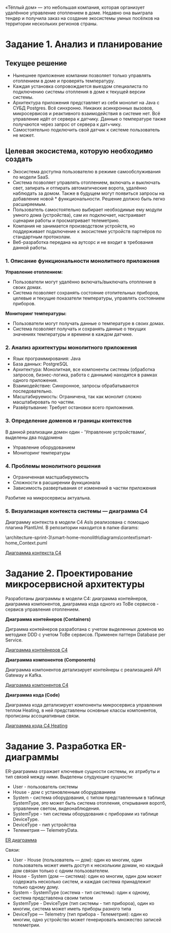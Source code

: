 «Тёплый дом» — это небольшая компания, которая организует удалённое управление отоплением в доме. Недавно она выиграла тендер и получила заказ на создание экосистемы умных посёлков на территории нескольких регионов страны. 


# Задание 1. Анализ и планирование

## Текущее решение
* Нынешнее приложение компании позволяет только управлять отоплением в доме и проверять температуру.
* Каждая установка сопровождается выездом специалиста по подключению системы отопления в доме к текущей версии системы.
* Архитектура приложения представляет из себя монолит на Java с СУБД Postgres. Всё синхронно. Никаких асинхронных вызовов, микросервисов и реактивного взаимодействия в системе нет. Всё управление идёт от сервера к датчику. Данные о температуре также получаются через запрос от сервера к дат+чику.
* Самостоятельно подключить свой датчик к системе пользователь не может.
## Целевая экосистема, которую необходимо создать
* Экосистема доступна пользователю в режиме самообслуживания по модели SaaS.
* Система позволяет управлять отоплением, включать и выключать свет, запирать и отпирать автоматические ворота, удалённо наблюдать за домом. Также в будущем могут появиться запросы на добавление новой * функциональности. Решение должно быть легко расширяемым.
* Пользователь самостоятельно выбирает необходимые ему модули умного дома (устройства), сам их подключает, настраивает сценарии работы и просматривает телеметрию.
* Компания не занимается производством устройств, но поддерживает подключение к экосистеме устройств партнёров по стандартным протоколам.
* Веб-разработка передана на аутсорс и не входит в требования данной работы.

### 1. Описание функциональности монолитного приложения

**Управление отоплением:**

- Пользователи могут удалённо включать/выключать отопление в своих домах.
- Система позволяет сохранять состояние отопительных приборов, целевые и текущие показатели температуры, управлять состоянием приборов.

**Мониторинг температуры:**

- Пользователи могут получать данные о температуре в своих домах.
- Система позволяет получать и сохранять данные о текущих значениях температуры и времени в каждом датчике.  


### 2. Анализ архитектуры монолитного приложения

- Язык программирования: Java
- База данных: PostgreSQL
- Архитектура: Монолитная, все компоненты системы (обработка запросов, бизнес-логика, работа с данными) находятся в рамках одного приложения.
- Взаимодействие: Синхронное, запросы обрабатываются последовательно.
-  Масштабируемость: Ограничена, так как монолит сложно масштабировать по частям.
-  Развёртывание: Требует остановки всего приложения.

### 3. Определение доменов и границы контекстов

В данной реализации домен один - 'Управление устройствами', выделены два поддомена 
- Управление оборудованием
- Мониторинг температуры

### **4. Проблемы монолитного решения**

- Ограниченная мастшабируемость
- Сложности в расширении функционала
- Зависимость развертывания от изменений в частяи приложения

Разбитие на микросервисы актуальна.

### 5. Визуализация контекста системы — диаграмма С4

Диаграмму контекста в модели C4 AsIs реализована c помощью плагина PlantUml. В репозитории находится в папке diarams:

\architecture-sprint-3\smart-home-monolith\diagrams\context\smart-home_Context.puml

[Диаграмма контекста С4](https://www.plantuml.com/plantuml/uml/bLD1Inj15BxFhvZcb88rbvuysSQ2XLh4jEUmIOOui3EppCvIfGZQ73oaL2WUIqkRFn1jWslKpLzuyu_wdgEkaZNWXf2PR_Pzt_U-ULbDNMHTfcBcf8i5RodSydMZ16yQxSIEusiowjj8yLVfsvGnPnBk3EyOvupYFMb5rqcZ6NicTJVEUYApCTzsBabN6WqRVLhkIxUTTR9Ks2uHQhVSDQgn9RkHxPdtKYGYRZHVljYC8-q-Rhnhg2XrmYBKRXgL64qL2HbacyAcHjU9QedNu1SKSE6_mXd-diBOVu49xMiBphW_WDmVq1Ok_V2kMwIiFMUCEewa5hRzscIw5zdT-lKR54Th5sqfulvTKi2u30mPFZEEJmKBGTR4QqRX0N4SGu7L4xXQuNu0CxyFO_HvGGZaC46G910ku9nMr0GMv46ZV8Ah-hg8N2lhbFpK_p_yB5Q10faBc9KGN59yy1sc6DStVtYBBt4uzSCAT8hrLy5f23ZaCeC9gU71mE_x8OPRuNh3QEcCbRg_s3ly8178oIoovhZ--vWG4JpXzU1hZ-snuAdzPiTTfuccoXiVpL_6N7R-YBHXLCRiZqWIYlj1vxUJY2NX04x8fHzGmqGSaaLZzmnz42eHDdAP5IsXKsD9wGyHaG9CoDoTWsEWzWwHPGhvutspBH7V_9KgPdnKCItXIkYBvLJzSEeUfeOKJnZhgZI3HjMCpCTHWvzmGcgK9Z9DwO9cKD02pcv2FLyGnghGlKp5_m40)



# Задание 2. Проектирование микросервисной архитектуры

Разработаны диаграммы в модели C4: диаграмма контейнеров, диаграмма компонентов, диаграмма кода одного из ToBe сервисов - сервисв управления отоплением.

**Диаграмма контейнеров (Containers)**

Диграмма контейнеров разработана с учетом выделенных доменов мо методике DDD с учетом ToBe сервисов. Применен паттерн Database per Service.

[Диаграмма контейнеров С4](https://www.plantuml.com/plantuml/uml/d5PHJ-is57xFh_3w11BGbptnj0qceGqcHc5xH6xhjH5973ak6vecqQ89iKv3GtkSDZ6qzz9BBgNGy1ViVtIFJvewA6tfHLLbdsEVxtpdox6Jpo99XMpvdYDTwJ5IyS4aMzndP8C7ahe14sJJfGr1VSUHF2IIaogNalkaxWfMaouF7ESJDwXvhJfh2OyqfGoZzN9Pq1_N6gvijggjY8aQeB50hjMuNzvpQrJK-JSk2vbNtlXqTTUZWJpOsIxxD99CWEjmW_iX3qn4QDWvkqn4F5WoK2kafFvLYNhKlwjx6FkgfpigDdPfpXhHRJNGRJIVT7TIAa2MbftA2MJsbz1foazjWBEA673OwKo4EVo2ju8w5IVpmvR9pmwnSYvzpwgVXo7iWGc1cGTo61aD_bVqcAwGIYZSe875N07RsrNrh4_LG3r2HU_1CO9v35Jog5_J7uueHEomAA8DHgg27p5XC705mVu4b4GDLQnFZHe9_6xrnHZm0G0HiL3T5gCI-032U5PQDXNbzkAM2XF7ResPHDScXUeRlTU9ka7wFR0VC_949Re3wP-jIpsD2nx2q_f3dsV-5QBwkZl5EuJuaUvWJVXyySa2P6oomSAPFjLTgAf8TPDAMgKHioMHp6L8xF98DWIhVBkDbFv7zgCqjRuawWxDaUxgNsqXWwpHieNqcTsg11dsaSWlCoJUPnxpcHGda6yodoxp3WzSoKs359N-sqY2J1AJ7ERlPia2mOjlBwXe2LifBV65nLJn2p6d9i_al4F7EGGDNvLpatCHGJOSYpAYUrQxwhDfxTf7YSopxW710PRo3rX3emwCQKlUmwhrvCEGRe53JZoqtooSJJHNbsstqPG0XcDH5tH_d2w9ReCZrXV5OxpOGROGdOMEK95mJaIqtofYeHXzELVCxzmwum2AOr5CTCyIquoGEyO3s8CAGHEqaPQXQdVejluDng7g4RomqS1Bfq-AqIdf8fESIcY_LQMvrArY3lpJb-7Xbp_9x1KoUJsg6zqUNzqFPWQWlS8x0T1mg-qxVMaQ3FR4K-_TyKBQCD2lT-aNGFQ-p1FQPtx819Kjg9e54HScqty623F4I2vZy5VkwXaKkp8FZEVQbdbbhutqsyI6wkw2LqqUFkruYt-Tdfn5iISdBL5FBt6n9tAyvxKdn69k-pcbUg-tXRF7lF7ts-GBw21Y4P5DHYBC3Bi-j5a6EGY4G13y2l4bFaPlwit_6yLAfchtk5CD3LcOvYi2xoVDvL_zVOsnJ3cV7b3692z35GDXQeLXlja3TZtQGf7U8IXKN5FF_DrJB4gLqx8wafN1M2OlPHYcL9E6AgBkA-4Zap1rVMce8f99VbrCojGqfQ6AI2OwmBwiETtpni4MS7GHu4dBGjwfrMttkgxtr-tzV7m0)

**Диаграмма компонентов (Components)**

Диаграмма компонентов детализирует контейнеры с реализацией API Gateway и Kafka.

[Диаграмма компонентов С4](https://www.plantuml.com/plantuml/uml/V4zDImCn4BtdLumzjL2x5q-Ur8fug58inMF9xavt1p8p8PaWYt_Uh8LwCvTvxy7xo4CsdwnmS4OM40vSARmg8soLemgAmJFv8NbspZI2ARHgfWmz9UoCL9ox8Ub2wR6a0ADPpFTDa_pNPY0RIriofax5K6pJAJSVrFdKwpjXnD1ixsxtmOiTttOD-soOgdIwjc_YlCxjCMMLvHorXiMndaMzZp0Be6Um4U5C9fWpr2ajv2aRycBb3hzW-KAsepDUMBN-_NGEkiZ0Nln0CW0ZjxLnf9ZNaBiH-nAmGYyzH3ynYkMQxROgvaamdPwqIE_Jz5_H2huTr7TrBJ-n_Ucy2dQRY87elLzXvGHI-G5E55MYXLOg177VDYQicdQZx5B4eLBJ2bMbY0hE20aXxaaW45Ao_GNxZnW_ksiNht4R9BIU6R_nyxonuovrknqgY2eapIO7SpoAsyDaBrbapMwFY2bRV1HZCRmZBkI1c8XpKOgVv9ZHUDouJGleVrQ_MqiRgm-IWhzANXDQ6maPAXVjmP-lIL5K3vnv-__GVvGytquel4vbJzgSRVQoRQqC8c3xWMYMOYh6ye39FWrBCPGdXl5lIgnp-eLSuKb1MwOSPkJipix7j2RlxQLRN2ttHIqaHc8Y-tUP-8eg3SW-lwmH4wKy918NrYN-cBfEnRbyBuyl_OjCZEHfZNTA-9ayL3kZs3j62Ic9kC3Q0meSoGDvMl7rAcmsjDHDQLrhk8g4C7Qhni6CHu7llynJ785ErawtWgcMkGAigsR7ST8sCuw6zUG5zGtRCNwRRZ-Wmp9rrcQIk-oC2_GsihneztZpyHhg_GtIp7HTvHaJFs3EvAbyOrMQeBXKPHCmVJyK9Se_gbepr4TFUOVlyAAdkhyQXtjfFTjDYqmTDh-TFYdTmQXK96ZyFQGzWUFJuwrYsUjcgKmMwvSctyqpfQuUD1nDMgG9ovKx8gfTtL6sybrRMp6-gcrT3NG8yyXnJA3fjTHTph9UJYlYMwygGg4hGXxLNH4ZtLr4T4149zZIPxAcIYpwwclW5qMjnuM5zGGPhIM6CHqrm9vLcDMHh1ojb7PttQCAYACexBdLjBkEYhMMjbyKb13VUh4GkfbOfUoJOonF_FiySgDxAGxZrqrGMJ3Noc8OLNPjbMPPPG5obTME5h-1ie0uoiAULrclil8igl2pjCKpIenllS88XHHMN-8mniqv44Cb56pGKvJj3DcNR-ax5GE6HmKC_6gCc8-MPs7fG4bBXs5CEWrOoNBRgGQeVEulikirpyZ_9xNz0DF8RqzyA11f362Sne0zTsC4LFAQP87-F-4Tysotxr3zXC_Lgzq-rDL4Tuf-N3PCH5jNSzI0pDiLCRssVLxLftJVBGWXPdzsFLproseeLHXjLqW_AUxP8154VH2ES124g0-o3Mr13WhXgwY5UtotHNzg_GK0)

**Диаграмма кода (Code)**

Диаграмма кода детализирует компоненты микросервиса управления теплом Heating, в ней представлены основные классы компонентов, прописаны ассоциативные связи.

[Диаграмма кода С4 Heating](https://www.plantuml.com/plantuml/uml/rP4_3zCm4CLtVufZ0rLj5YO6L9GE38KY2ZEwsDVKaksBpkUW2lMxuwW5-YT8h6psU-_atpkliw9eYS6erq3mdb1zwc5FCdfBqB8Zs7Zi1QCnoWCeGyUg7C5v8QkUap4lVBAXE2eIuAWwv3TD8_XzrNizbgva4ij9AUdAScm-UulY-AEdWKBJlbv-2fZqwuTj4p4hIPM-jHm7JjF4CD4POmFc_8jlVwgv23yCBBPSSRshfuuv42RmUPVgrN7f0e6YzAHVA0uag4NeZsMB2AKxxppxK5lXXKCWcPw4nJr5Jtedl7prd2c3GwMPsCZUWHP9k_Ge70utIguT7fjSxCsbJBNQfpurSPxVtVM3Btqsg0GJu7JPgzGKe5K_UZtz9a3dtbsr6owXo2FT6l_VUlxsrylbszcb_Vk0cHkVYPar9LTY-0a0)

# Задание 3. Разработка ER-диаграммы

ER-диаграмма отражает ключевые сущности системы, их атрибуты и тип связей между ними.
Выделены слудующие сущности:

* User - пользователь системы
* House - дом с установленным оборудованием
* System - система оборудования, с типом представленным в таблице 
SystemType, это может быть система отопления, открывания воротб, управление светом, видеонаблюдения.
* SystemType - тип системы оборудования с приборами из таблице DeviceType.
* DeviceType - nип устройства
* Телеметрия — TelemetryData.

[ER диаграмма](https://www.plantuml.com/plantuml/uml/XPBFYjim4CRlynHJ7nSIjz1JJWi9Iw6RKjhTSvXOqrYWFqOQxHAMVVTATeDSrz1B9Cqty_rc9hwFGa6IDI1Q3EE3baVzY_78zimXzdh08pcwi6KdkFUAyQ3f4iW2Y1zGF9wzYBUeTE1Ej7S07xJhJ5ASWi5UP8YxjWtqkhrewTCvHGwTTv8DjvstxG_TKL3-c-Q1JRl_lFbkoCdpyR6r58L33ftstWxUbOgXz0gGhrgks3ndimRV0F4EY_59AzoXIwNx7DniHgNtMPkaXwzLTMHvXoyKkfxAcorfW_F8G36--g1cmVSA_r9icpUeWChEvBMEIAd0CSxiwZ0_htbS-sUOE3vMngcQN0TUJ5Gx-JiUXIHbwjbxm-JWVG5zAbOJU1sf-4Lt_2-o6Xt6ZFyQ2HksBE5wKYIqQ5yeN5X6vLQ9ymqztOepOGKnCV9gJU9vEFlbzo7_ZcPGFXfiFZKv7vkFs-rTW-DVYJ0T2srQ4Kp7JIj7tHtKwwAuhWNgTPxJrAdWdfrArlm6)

Связи:
* User - House (пользователь — дом): один ко многим, один пользователь может иметь доступ к нескольким домам, но каждый дом связан только с одним пользователем.
* House - System (дом — система): один ко многим, один дом может содержать несколько систем, и каждая система принадлежит только одному дому.
* System - SystemType (система - тип системы): один к одному, система представлена своим типом
* SystemType - DeviceType (тип системы - тип прибороа), один ко многим, система может иметь приборы разного типа
* DeviceType  — Telemetry (тип прибора - Телеметрия): один ко многим, одно устройство может генерировать множество записей телеметрии.


